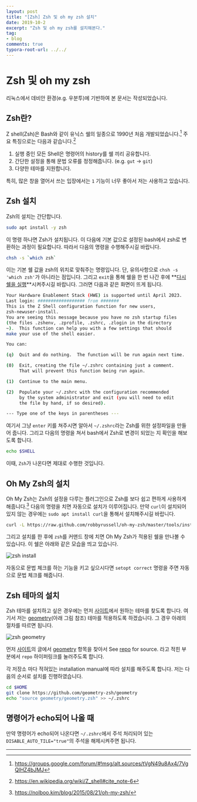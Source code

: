 ```yaml
---
layout: post
title: "[Zsh] Zsh 및 oh my zsh 설치"
date: 2019-10-2
excerpt: "Zsh 및 oh my zsh를 설치해본다."
tag:
- blog
comments: true
typora-root-url: ../../
---
```


# Zsh 및 oh my zsh

리눅스에서 데비안 환경(e.g. 우분투)에 기반하여 본 문서는 작성되었습니다.

## Zsh란?

Z shell(Zsh)은 Bash와 같이 유닉스 쉘의 일종으로 1990년 처음 개발되었습니다.[^1] 주요 특징으로는 다음과 같습니다.[^2]

1. 실행 중인 모든 Shell은 명령어의 history를 쉘 끼리 공유합니다.
2. 간단한 설정을 통해 문법 오류를 정정해줍니다. (e.g. `gut` → `git`)
3. 다양한 테마를 지원합니다.

특히, 많은 창을 열어서 쓰는 입장에서는 `1` 기능이 너무 좋아서 저는 사용하고 있습니다.

## Zsh 설치

Zsh의 설치는 간단합니다.

```bash
sudo apt install -y zsh
```

이 명령 하나면 Zsh가 설치됩니다. 이 다음에 기본 값으로 설정된 bash에서 zsh로 변환하는 과정이 필요합니다. 따라서 다음의 명령을 수행해주시길 바랍니다.

```bash
chsh -s `which zsh`
```

이는 기본 쉘 값을 zsh의 위치로 맞춰주는 명령입니다. 단, 유의사항으로 `chsh -s 'which zsh'`가 아니라는 점입니다.  그리고 `exit`을 통해 쉘을 한 번 나간 후에 **<u>다시 쉘을 실행</u>**시켜주시길 바랍니다. 그러면 다음과 같은 화면이 뜨게 됩니다.

```bash
Your Hardware Enablement Stack (HWE) is supported until April 2023.
Last login: ################## from #######
This is the Z Shell configuration function for new users,
zsh-newuser-install.
You are seeing this message because you have no zsh startup files
(the files .zshenv, .zprofile, .zshrc, .zlogin in the directory
~).  This function can help you with a few settings that should
make your use of the shell easier.

You can:

(q)  Quit and do nothing.  The function will be run again next time.

(0)  Exit, creating the file ~/.zshrc containing just a comment.
     That will prevent this function being run again.

(1)  Continue to the main menu.

(2)  Populate your ~/.zshrc with the configuration recommended
     by the system administrator and exit (you will need to edit
     the file by hand, if so desired).

--- Type one of the keys in parentheses ---
```

여기서 그냥 `enter` 키를 쳐주시면 알아서 `~/.zshrc`라는 Zsh를 위한 설정파일을 만들어 줍니다. 그리고 다음의 명령을 쳐서 bash에서 Zsh로 변경이 되었는 지 확인을 해보도록 합니다.

```bash
echo $SHELL
```

이때, `Zsh`가 나온다면 제대로 수행한 것입니다.

## Oh My Zsh의 설치

Oh My Zsh는 Zsh의 설정을 다루는 플러그인으로 Zsh를 보다 쉽고 편하게 사용하게 해줍니다.[^3] 다음의 명령을 치면 자동으로 설치가 이루어집니다. 만약 `curl`이 설치되어 있지 않는 경우에는 `sudo apt install curl`을 통해서 설치해주시길 바랍니다.

```bash
curl -L https://raw.github.com/robbyrussell/oh-my-zsh/master/tools/install.sh | sh
```

그리고 설치를 한 후에 `zsh`를 커맨드 창에 치면 Oh My Zsh가 적용된 쉘을 만나볼 수 있습니다. 이 쉘은 아래와 같은 모습을 띄고 있습니다.

![zsh install](https://www.ivaylopavlov.com/wp-content/uploads/2017/04/Screenshot-2017-04-30-00.43.48-768x402.png)

자동으로 문법 체크를 하는 기능을 키고 싶으시다면 `setopt correct` 명령을 주면 자동으로 문법 체크를 해줍니다.

## Zsh 테마의 설치

Zsh 테마를 설치하고 싶은 경우에는 먼저 [사이트](https://github.com/ohmyzsh/ohmyzsh/wiki/External-themes)에서 원하는 테마를 찾도록 합니다. 여기서 저는 [geometry](https://github.com/ohmyzsh/ohmyzsh/wiki/External-themes#geometry_)(아래 그림 참조) 테마를 적용하도록 하겠습니다. 그 경우 아래의 절차를 따르면 됩니다.

![zsh geometry](https://raw.githubusercontent.com/frmendes/geometry/master/screenshots/geometry.png)

먼저 [사이트](https://github.com/ohmyzsh/ohmyzsh/wiki/External-themes)의 글에서 [geometry](https://github.com/ohmyzsh/ohmyzsh/wiki/External-themes#geometry) 항목을  찾아서 See [repo](https://github.com/frmendes/geometry) for source. 라고 적힌 부분에서 `repo` 하이퍼링크를 눌러주도록 합니다.

각 저장소 마다 적혀있는 installation manual에 따라 설치를 해주도록 합니다. 저는 다음의 순서로 설치를 진행하였습니다.

```bash
cd $HOME
git clone https://github.com/geometry-zsh/geometry
echo "source geometry/geometry.zsh" >> ~/.zshrc
```

## 명령어가 echo되어 나올 때

만약 명령어가 echo되어 나온다면 `~/.zshrc`에서 주석 처리되어 있는 `DISABLE_AUTO_TILE="true"`의 주석을 해제시켜주면 됩니다.





---

[^1]: https://groups.google.com/forum/#!msg/alt.sources/tVgN49u8Ax4/7VgQlHZ4bJMJ
[^2]: https://en.wikipedia.org/wiki/Z_shell#cite_note-6
[^3]: https://nolboo.kim/blog/2015/08/21/oh-my-zsh/